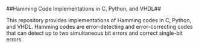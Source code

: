 ##Hamming Code Implementations in C, Python, and VHDL##

This repository provides implementations of Hamming codes in C, Python, and VHDL. Hamming codes are error-detecting and error-correcting codes that can detect up to two simultaneous bit errors and correct single-bit errors.
